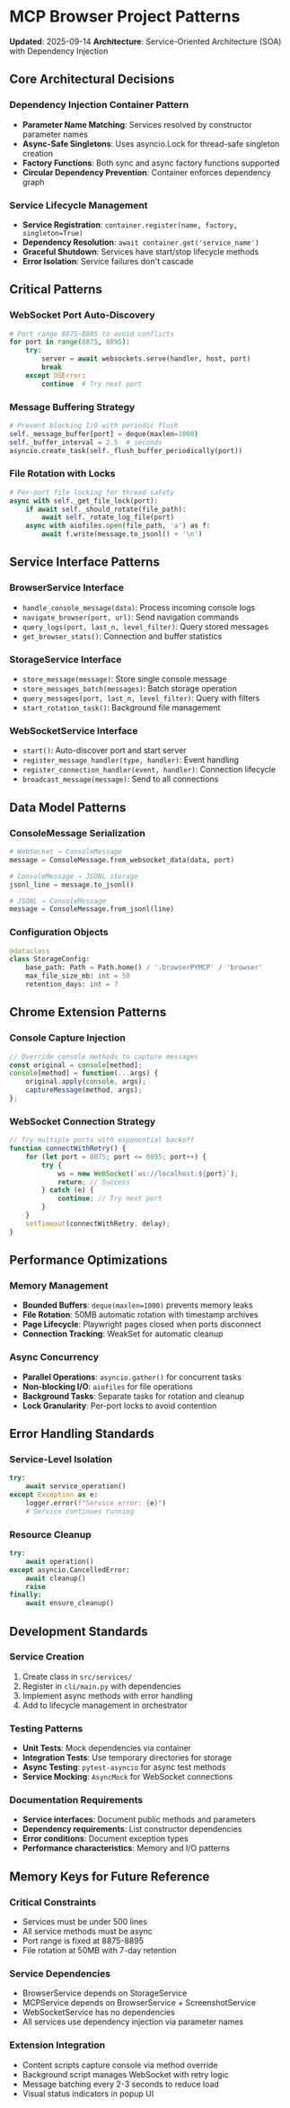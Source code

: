 # MCP Browser Project Patterns

**Updated**: 2025-09-14
**Architecture**: Service-Oriented Architecture (SOA) with Dependency Injection

## Core Architectural Decisions

### Dependency Injection Container Pattern
- **Parameter Name Matching**: Services resolved by constructor parameter names
- **Async-Safe Singletons**: Uses asyncio.Lock for thread-safe singleton creation
- **Factory Functions**: Both sync and async factory functions supported
- **Circular Dependency Prevention**: Container enforces dependency graph

### Service Lifecycle Management
- **Service Registration**: `container.register(name, factory, singleton=True)`
- **Dependency Resolution**: `await container.get('service_name')`
- **Graceful Shutdown**: Services have start/stop lifecycle methods
- **Error Isolation**: Service failures don't cascade

## Critical Patterns

### WebSocket Port Auto-Discovery
```python
# Port range 8875-8895 to avoid conflicts
for port in range(8875, 8895):
    try:
        server = await websockets.serve(handler, host, port)
        break
    except OSError:
        continue  # Try next port
```

### Message Buffering Strategy
```python
# Prevent blocking I/O with periodic flush
self._message_buffer[port] = deque(maxlen=1000)
self._buffer_interval = 2.5  # seconds
asyncio.create_task(self._flush_buffer_periodically(port))
```

### File Rotation with Locks
```python
# Per-port file locking for thread safety
async with self._get_file_lock(port):
    if await self._should_rotate(file_path):
        await self._rotate_log_file(port)
    async with aiofiles.open(file_path, 'a') as f:
        await f.write(message.to_jsonl() + '\n')
```

## Service Interface Patterns

### BrowserService Interface
- `handle_console_message(data)`: Process incoming console logs
- `navigate_browser(port, url)`: Send navigation commands
- `query_logs(port, last_n, level_filter)`: Query stored messages
- `get_browser_stats()`: Connection and buffer statistics

### StorageService Interface
- `store_message(message)`: Store single console message
- `store_messages_batch(messages)`: Batch storage operation
- `query_messages(port, last_n, level_filter)`: Query with filters
- `start_rotation_task()`: Background file management

### WebSocketService Interface
- `start()`: Auto-discover port and start server
- `register_message_handler(type, handler)`: Event handling
- `register_connection_handler(event, handler)`: Connection lifecycle
- `broadcast_message(message)`: Send to all connections

## Data Model Patterns

### ConsoleMessage Serialization
```python
# WebSocket → ConsoleMessage
message = ConsoleMessage.from_websocket_data(data, port)

# ConsoleMessage → JSONL storage
jsonl_line = message.to_jsonl()

# JSONL → ConsoleMessage
message = ConsoleMessage.from_jsonl(line)
```

### Configuration Objects
```python
@dataclass
class StorageConfig:
    base_path: Path = Path.home() / '.browserPYMCP' / 'browser'
    max_file_size_mb: int = 50
    retention_days: int = 7
```

## Chrome Extension Patterns

### Console Capture Injection
```javascript
// Override console methods to capture messages
const original = console[method];
console[method] = function(...args) {
    original.apply(console, args);
    captureMessage(method, args);
};
```

### WebSocket Connection Strategy
```javascript
// Try multiple ports with exponential backoff
function connectWithRetry() {
    for (let port = 8875; port <= 8895; port++) {
        try {
            ws = new WebSocket(`ws://localhost:${port}`);
            return; // Success
        } catch (e) {
            continue; // Try next port
        }
    }
    setTimeout(connectWithRetry, delay);
}
```

## Performance Optimizations

### Memory Management
- **Bounded Buffers**: `deque(maxlen=1000)` prevents memory leaks
- **File Rotation**: 50MB automatic rotation with timestamp archives
- **Page Lifecycle**: Playwright pages closed when ports disconnect
- **Connection Tracking**: WeakSet for automatic cleanup

### Async Concurrency
- **Parallel Operations**: `asyncio.gather()` for concurrent tasks
- **Non-blocking I/O**: `aiofiles` for file operations
- **Background Tasks**: Separate tasks for rotation and cleanup
- **Lock Granularity**: Per-port locks to avoid contention

## Error Handling Standards

### Service-Level Isolation
```python
try:
    await service_operation()
except Exception as e:
    logger.error(f"Service error: {e}")
    # Service continues running
```

### Resource Cleanup
```python
try:
    await operation()
except asyncio.CancelledError:
    await cleanup()
    raise
finally:
    await ensure_cleanup()
```

## Development Standards

### Service Creation
1. Create class in `src/services/`
2. Register in `cli/main.py` with dependencies
3. Implement async methods with error handling
4. Add to lifecycle management in orchestrator

### Testing Patterns
- **Unit Tests**: Mock dependencies via container
- **Integration Tests**: Use temporary directories for storage
- **Async Testing**: `pytest-asyncio` for async test methods
- **Service Mocking**: `AsyncMock` for WebSocket connections

### Documentation Requirements
- **Service interfaces**: Document public methods and parameters
- **Dependency requirements**: List constructor dependencies
- **Error conditions**: Document exception types
- **Performance characteristics**: Memory and I/O patterns

## Memory Keys for Future Reference

### Critical Constraints
- Services must be under 500 lines
- All service methods must be async
- Port range is fixed at 8875-8895
- File rotation at 50MB with 7-day retention

### Service Dependencies
- BrowserService depends on StorageService
- MCPService depends on BrowserService + ScreenshotService
- WebSocketService has no dependencies
- All services use dependency injection via parameter names

### Extension Integration
- Content scripts capture console via method override
- Background script manages WebSocket with retry logic
- Message batching every 2-3 seconds to reduce load
- Visual status indicators in popup UI